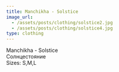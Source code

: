 ```yaml
---
title: Manchikha - Solstice
image_url:
  - /assets/posts/clothing/solstice2.jpg 
  - /assets/posts/clothing/solstice4.jpg
type: clothing
---
```

Manchikha - Solstice<br>
Солнцестояние<br>
Sizes: S,M,L <br> 
